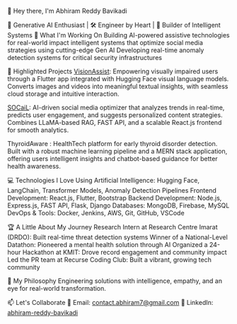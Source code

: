 👋 Hey there, I'm Abhiram Reddy Bavikadi

🧠 Generative AI Enthusiast | 🛠️ Engineer by Heart | 🚀 Builder of Intelligent Systems
🔭 What I'm Working On
    Building AI-powered assistive technologies for real-world impact
    intelligent systems that optimize social media strategies using cutting-edge Gen AI
    Developing real-time anomaly detection systems for critical security infrastructures

🚀 Highlighted Projects
[VisionAssist](https://github.com/iAm-Abhiram7/VisualAidForVisuallyImpaired-G36-PS24): 
Empowering visually impaired users through a Flutter app integrated with Hugging Face visual language models. Converts images and videos into meaningful textual insights, with seamless cloud storage and intuitive interaction.

[SOCaiL](https://github.com/iAm-Abhiram7/SOCaiL):
AI-driven social media optimizer that analyzes trends in real-time, predicts user engagement, and suggests personalized content strategies. Combines LLaMA-based RAG, FAST API, and a scalable React.js frontend for smooth analytics.

ThyroidAware :
HealthTech platform for early thyroid disorder detection. Built with a robust machine learning pipeline and a MERN stack application, offering users intelligent insights and chatbot-based guidance for better health awareness.

💻 Technologies I Love Using
    Artificial Intelligence: Hugging Face, LangChain, Transformer Models, Anomaly Detection Pipelines
    Frontend Development: React.js, Flutter, Bootstrap
    Backend Development: Node.js, Express.js, FAST API, Flask, Django
    Databases: MongoDB, Firebase, MySQL
    DevOps & Tools: Docker, Jenkins, AWS, Git, GitHub, VSCode

🏆 A Little About My Journey
    Research Intern at Research Centre Imarat (DRDO): Built real-time threat detection systems
    Winner of a National-Level Datathon: Pioneered a mental health solution through AI
    Organized a 24-hour Hackathon at KMIT: Drove record engagement and community impact
    Led the PR team at Recurse Coding Club: Built a vibrant, growing tech community

🎯 My Philosophy
    Engineering solutions with intelligence, empathy, and an eye for real-world transformation.

📫 Let's Collaborate
    📧 Email: contact.abhiram7@gmail.com
    💼 LinkedIn: [abhiram-reddy-bavikadi](https://www.linkedin.com/in/abhiram-reddy-bavikadi-83a313305/)

